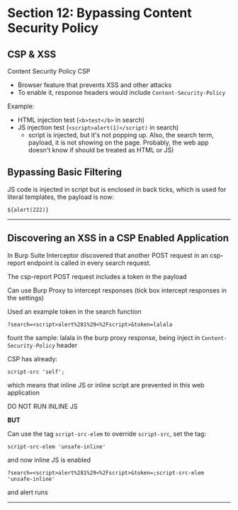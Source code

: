 # Section 12: Bypassing Content Security Policy

## CSP & XSS

Content Security Policy CSP
- Browser feature that prevents XSS and other attacks
- To enable it, response headers would include `Content-Security-Policy`

Example: 
- HTML injection test (`<b>test</b>` in search)
- JS injection test (`<script>alert(1)</script)` in search)
  - script is injected, but it's not popping up. Also, the search term, payload, it is not showing on the page. Probably, the web app doesn't know if should be treated as HTML or JS)

## Bypassing Basic Filtering

JS code is injected in script but is enclosed in back ticks, which is used for literal templates, the payload is now:

```
${alert(222)}
```

---

## Discovering an XSS in a CSP Enabled Application

In Burp Suite Interceptor discovered that another POST request in an csp-report endpoint is called in every search request.

The csp-report POST request includes a token in the payload

Can use Burp Proxy to intercept responses (tick box intercept responses in the settings)

Used an example token in the search function

```
?search=<script>alert%281%29<%2Fscript>&token=lalala
```

fount the sample: lalala in the burp proxy response, being inject in `Content-Security-Policy` header

CSP has already:
```
script-src 'self';
```

which means that inline JS or inline script are prevented in this web application

DO NOT RUN INLINE JS

<b>BUT</b>

Can use the tag `script-src-elem` to override `script-src`, set the tag:

```
script-src-elem 'unsafe-inline'
```

and now inline JS is enabled

```
?search=<script>alert%281%29<%2Fscript>&token=;script-src-elem 'unsafe-inline'
```

and alert runs

---


